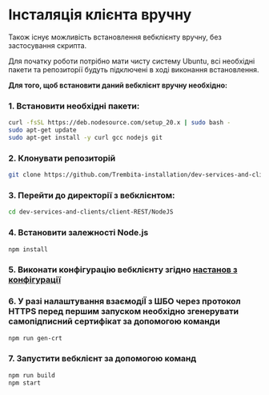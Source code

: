 # Інсталяція клієнта вручну

Також існує можливість встановлення вебклієнту вручну, без застосування скрипта.

Для початку роботи потрібно мати чисту систему Ubuntu, всі необхідні пакети та репозиторії будуть підключені в ході виконання встановлення.

**Для того, щоб встановити даний вебклієнт вручну необхідно:**

### 1. Встановити необхідні пакети:

```bash
curl -fsSL https://deb.nodesource.com/setup_20.x | sudo bash - 
sudo apt-get update
sudo apt-get install -y curl gcc nodejs git
```

### 2. Клонувати репозиторій

```bash
git clone https://github.com/Trembita-installation/dev-services-and-clients.git
```

### 3.	Перейти до директорії з вебклієнтом:

```bash
cd dev-services-and-clients/client-REST/NodeJS
```

### 4. Встановити залежності Node.js
```bash
npm install
```

### 5. Виконати конфігурацію вебклієнту згідно [настанов з конфігурації](./configuration.md)

### 6. У разі налаштування взаємодіЇ з ШБО через протокол HTTPS перед першим запуском необхідно згенерувати самопідписний сертифікат за допомогою команди

  ```bash
  npm run gen-crt
  ```

### 7. Запустити вебклієнт за допомогою команд

  ```bash
  npm run build
  npm start
  ```
